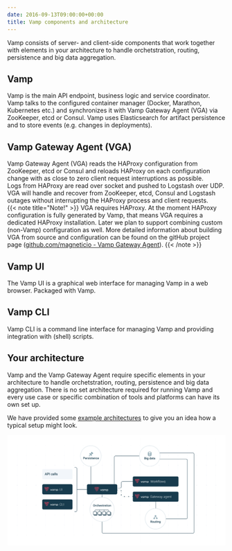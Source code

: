 ```yaml
---
date: 2016-09-13T09:00:00+00:00
title: Vamp components and architecture
---
```

Vamp  consists of server- and client-side components that work together with elements in your architecture to handle orchetstration, routing, persistence and big data aggregation.

## Vamp  
Vamp is the main API endpoint, business logic and service coordinator. Vamp talks to the configured container manager (Docker, Marathon, Kubernetes etc.) and synchronizes it with Vamp Gateway Agent (VGA)  via ZooKeeper, etcd or Consul. Vamp uses Elasticsearch for artifact persistence and to store events (e.g. changes in deployments).

## Vamp Gateway Agent (VGA)  
Vamp Gateway Agent (VGA) reads the HAProxy configuration from ZooKeeper, etcd or Consul and reloads HAProxy on each configuration change with as close to zero client request interruptions as possible.    
Logs from HAProxy are read over socket and pushed to Logstash over UDP.  VGA will handle and recover from ZooKeeper, etcd, Consul and Logstash outages without interrupting the HAProxy process and client requests.  
{{< note title="Note!" >}}
VGA requires HAProxy. At the moment HAProxy configuration is fully generated by Vamp, that means VGA requires a dedicated HAProxy installation. Later we plan to support combining custom (non-Vamp) configuration as well.
More detailed information about building VGA from source and configuration can be found on the gitHub project page ([github.com/magneticio - Vamp Gateway Agent](https://github.com/magneticio/vamp-gateway-agent)).
{{< /note >}}

## Vamp UI  
The Vamp UI is a graphical web interface for managing Vamp in a web browser. Packaged with Vamp.

## Vamp CLI  
Vamp CLI is a command line interface for managing Vamp and providing integration with (shell) scripts.

## Your architecture

Vamp and the Vamp Gateway Agent require specific elements in your architecture to handle orchetstration, routing, persistence and big data aggregation. There is no set architecture required for running Vamp and every use case or specific combination of tools and platforms can have its own set up.

We have provided some [example architectures](/resources/how-vamp-works/example-architectures/) to give you an idea how a typical setup might look.

![components](/images/diagram/vamp-components-generic.svg)